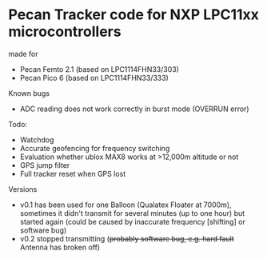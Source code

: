 Pecan Tracker code for NXP LPC11xx microcontrollers
===================================================

made for
  * Pecan Femto 2.1 (based on LPC1114FHN33/303)
  * Pecan Pico 6 (based on LPC1114FHN33/333)

Known bugs
  * ADC reading does not work correctly in burst mode (OVERRUN error)

Todo:
  * Watchdog
  * Accurate geofencing for frequency switching
  * Evaluation whether ublox MAX8 works at >12,000m altitude or not
  * GPS jump filter
  * Full tracker reset when GPS lost

Versions
  * v0.1 has been used for one Balloon (Qualatex Floater at 7000m), sometimes it didn't transmit for several minutes (up to one hour) but started again (could be caused by inaccurate frequency [shifting] or software bug)
  * v0.2 stopped transmitting (~~probably software bug, e.g. hard fault~~ Antenna has broken off)
